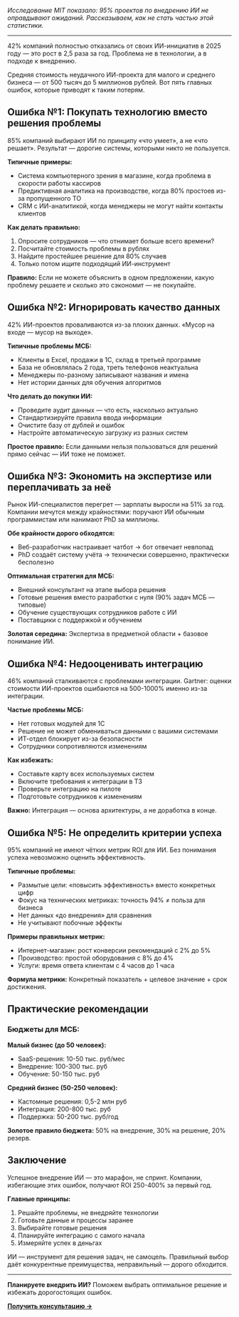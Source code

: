 

_Исследование MIT показало: 95% проектов по внедрению ИИ не оправдывают ожиданий. Рассказываем, как не стать частью этой статистики._

---

42% компаний полностью отказались от своих ИИ-инициатив в 2025 году — это рост в 2,5 раза за год. Проблема не в технологии, а в подходе к внедрению.

Средняя стоимость неудачного ИИ-проекта для малого и среднего бизнеса — от 500 тысяч до 5 миллионов рублей. Вот пять главных ошибок, которые приводят к таким потерям.

## Ошибка №1: Покупать технологию вместо решения проблемы

85% компаний выбирают ИИ по принципу «что умеет», а не «что решает». Результат — дорогие системы, которыми никто не пользуется.

**Типичные примеры:**

- Система компьютерного зрения в магазине, когда проблема в скорости работы кассиров
- Предиктивная аналитика на производстве, когда 80% простоев из-за пропущенного ТО
- CRM с ИИ-аналитикой, когда менеджеры не могут найти контакты клиентов

**Как делать правильно:**

1. Опросите сотрудников — что отнимает больше всего времени?
2. Посчитайте стоимость проблемы в рублях
3. Найдите простейшее решение для 80% случаев
4. Только потом ищите подходящий ИИ-инструмент

**Правило:** Если не можете объяснить в одном предложении, какую проблему решаете и сколько это сэкономит — не покупайте.

## Ошибка №2: Игнорировать качество данных

42% ИИ-проектов проваливаются из-за плохих данных. «Мусор на входе — мусор на выходе».

**Типичные проблемы МСБ:**

- Клиенты в Excel, продажи в 1С, склад в третьей программе
- База не обновлялась 2 года, треть телефонов неактуальна
- Менеджеры по-разному записывают названия и имена
- Нет истории данных для обучения алгоритмов

**Что делать до покупки ИИ:**

- Проведите аудит данных — что есть, насколько актуально
- Стандартизируйте правила ввода информации
- Очистите базу от дублей и ошибок
- Настройте автоматическую загрузку из разных систем

**Простое правило:** Если данными нельзя пользоваться для решений прямо сейчас — ИИ тоже не поможет.

## Ошибка №3: Экономить на экспертизе или переплачивать за неё

Рынок ИИ-специалистов перегрет — зарплаты выросли на 51% за год. Компании мечутся между крайностями: поручают ИИ обычным программистам или нанимают PhD за миллионы.

**Обе крайности дорого обходятся:**

- Веб-разработчик настраивает чатбот → бот отвечает невпопад
- PhD создаёт систему учёта → технически совершенно, практически бесполезно

**Оптимальная стратегия для МСБ:**

- Внешний консультант на этапе выбора решения
- Готовые решения вместо разработки с нуля (90% задач МСБ — типовые)
- Обучение существующих сотрудников работе с ИИ
- Поставщики с поддержкой и обучением

**Золотая середина:** Экспертиза в предметной области + базовое понимание ИИ.

## Ошибка №4: Недооценивать интеграцию

46% компаний сталкиваются с проблемами интеграции. Gartner: оценки стоимости ИИ-проектов ошибаются на 500-1000% именно из-за интеграции.

**Частые проблемы МСБ:**

- Нет готовых модулей для 1С
- Решение не может обмениваться данными с вашими системами
- ИТ-отдел блокирует из-за безопасности
- Сотрудники сопротивляются изменениям

**Как избежать:**

- Составьте карту всех используемых систем
- Включите требования к интеграции в ТЗ
- Проверьте интеграцию на пилоте
- Подготовьте сотрудников к изменениям

**Важно:** Интеграция — основа архитектуры, а не доработка в конце.

## Ошибка №5: Не определить критерии успеха

95% компаний не имеют чётких метрик ROI для ИИ. Без понимания успеха невозможно оценить эффективность.

**Типичные проблемы:**

- Размытые цели: «повысить эффективность» вместо конкретных цифр
- Фокус на технических метриках: точность 94% ≠ польза для бизнеса
- Нет данных «до внедрения» для сравнения
- Не учитывают побочные эффекты

**Примеры правильных метрик:**

- Интернет-магазин: рост конверсии рекомендаций с 2% до 5%
- Производство: простой оборудования с 8% до 4%
- Услуги: время ответа клиентам с 4 часов до 1 часа

**Формула метрики:** Конкретный показатель + целевое значение + срок достижения.

## Практические рекомендации

### Бюджеты для МСБ:

**Малый бизнес (до 50 человек):**

- SaaS-решения: 10-50 тыс. руб/мес
- Внедрение: 100-300 тыс. руб
- Обучение: 50-150 тыс. руб

**Средний бизнес (50-250 человек):**

- Кастомные решения: 0,5-2 млн руб
- Интеграция: 200-800 тыс. руб
- Поддержка: 50-200 тыс. руб/год

**Золотое правило бюджета:** 50% на внедрение, 30% на решение, 20% резерв.

## Заключение

Успешное внедрение ИИ — это марафон, не спринт. Компании, избегающие этих ошибок, получают ROI 250-400% за первый год.

**Главные принципы:**

1. Решайте проблемы, не внедряйте технологии
2. Готовьте данные и процессы заранее
3. Выбирайте готовые решения
4. Планируйте интеграцию с самого начала
5. Измеряйте успех в деньгах

ИИ — инструмент для решения задач, не самоцель. Правильный выбор даёт конкурентные преимущества, неправильный — дорого обходится.

---

**Планируете внедрить ИИ?** Поможем выбрать оптимальное решение и избежать дорогостоящих ошибок.

[**Получить консультацию →**](https://aironlab.ru/#contact)